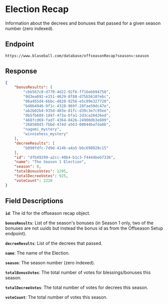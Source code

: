 # Election Recap

Information about the decrees and bonuses that passed for a given season number (zero indexed).

## Endpoint

`https://www.blaseball.com/database/offseasonRecap?season=:season`

## Response

```json
{
    "bonusResults": [
        "cbb567c0-d770-4d22-92f6-ff16ebb94758",
        "0d3ea692-e151-4629-8f88-d75b56107ebc",
        "06a455d4-6bbc-4820-9256-e5c89e327720",
        "b40b4946-9f1c-4328-969f-20fae50dc47e",
        "ab2b02b4-935d-403e-81fc-d39c3e7c95ee",
        "8b5fb689-1d47-473a-bfa1-2d3ca26426ed",
        "468fcd69-fad7-4364-8426-24900db3e609",
        "268580d3-7bbd-474d-a563-08044bafda8b",
        "nagomi_mystery",
        "winniehess_mystery"
    ],
    "decreeResults": [
        "b090fdfc-7d9d-414b-a4a5-bbc698028c15"
    ],
    "id": "dfb49299-a2cc-40b4-b1c3-f4444beb7336",
    "name": "The Season 1 Election",
    "season": 0,
    "totalBonusVotes": 1295,
    "totalDecreeVotes": 925,
    "voteCount": 2220
}
```

## Field Descriptions

**`id`**: The id for the offseason recap object.

**`bonusResults`**: List of the season's bonuses (in Season 1 only, two of the bonuses are not uuids but instead the bonus id as from the Offseason Setup endpoint).

**`decreeResults`**: List of the decrees that passed.

**`name`**: The name of the Election.

**`season`**: The season number (zero indexed).

**`totalBonusVotes`**: The total number of votes for blessings/bonuses this season.

**`totalDecreeVotes`**: The total number of votes for decrees this season.

**`voteCount`**: The total number of votes this season.
